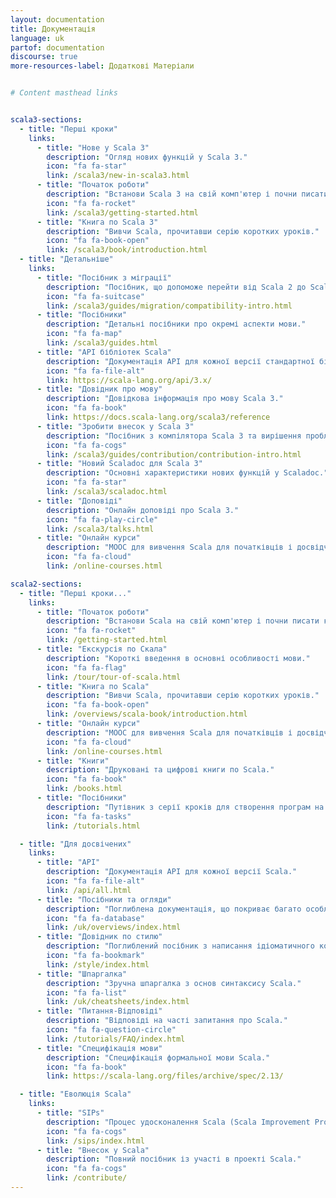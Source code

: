 ```yaml
---
layout: documentation
title: Документація
language: uk
partof: documentation
discourse: true
more-resources-label: Додаткові Матеріали


# Content masthead links


scala3-sections:
  - title: "Перші кроки"
    links:
      - title: "Нове у Scala 3"
        description: "Огляд нових функцій у Scala 3."
        icon: "fa fa-star"
        link: /scala3/new-in-scala3.html
      - title: "Початок роботи"
        description: "Встанови Scala 3 на свій комп'ютер і почни писати код Scala!"
        icon: "fa fa-rocket"
        link: /scala3/getting-started.html
      - title: "Книга по Scala 3"
        description: "Вивчи Scala, прочитавши серію коротких уроків."
        icon: "fa fa-book-open"
        link: /scala3/book/introduction.html
  - title: "Детальніше"
    links:
      - title: "Посібник з міграції"
        description: "Посібник, що допоможе перейти від Scala 2 до Scala 3."
        icon: "fa fa-suitcase"
        link: /scala3/guides/migration/compatibility-intro.html
      - title: "Посібники"
        description: "Детальні посібники про окремі аспекти мови."
        icon: "fa fa-map"
        link: /scala3/guides.html
      - title: "API бібліотек Scala"
        description: "Документація API для кожної версії стандартної бібліотеки Scala 3."
        icon: "fa fa-file-alt"
        link: https://scala-lang.org/api/3.x/
      - title: "Довідник про мову"
        description: "Довідкова інформація про мову Scala 3."
        icon: "fa fa-book"
        link: https://docs.scala-lang.org/scala3/reference
      - title: "Зробити внесок у Scala 3"
        description: "Посібник з компілятора Scala 3 та вирішення проблем."
        icon: "fa fa-cogs"
        link: /scala3/guides/contribution/contribution-intro.html
      - title: "Новий Scaladoc для Scala 3"
        description: "Основні характеристики нових функцій у Scaladoc."
        icon: "fa fa-star"
        link: /scala3/scaladoc.html
      - title: "Доповіді"
        description: "Онлайн доповіді про Scala 3."
        icon: "fa fa-play-circle"
        link: /scala3/talks.html
      - title: "Онлайн курси"
        description: "MOOC для вивчення Scala для початківців і досвідчених програмістів."
        icon: "fa fa-cloud"
        link: /online-courses.html

scala2-sections:
  - title: "Перші кроки..."
    links:
      - title: "Початок роботи"
        description: "Встанови Scala на свій комп'ютер і почни писати код Scala!"
        icon: "fa fa-rocket"
        link: /getting-started.html
      - title: "Екскурсія по Скала"
        description: "Короткі введення в основні особливості мови."
        icon: "fa fa-flag"
        link: /tour/tour-of-scala.html
      - title: "Книга по Scala"
        description: "Вивчи Scala, прочитавши серію коротких уроків."
        icon: "fa fa-book-open"
        link: /overviews/scala-book/introduction.html
      - title: "Онлайн курси"
        description: "MOOC для вивчення Scala для початківців і досвідчених програмістів."
        icon: "fa fa-cloud"
        link: /online-courses.html
      - title: "Книги"
        description: "Друковані та цифрові книги по Scala."
        icon: "fa fa-book"
        link: /books.html
      - title: "Посібники"
        description: "Путівник з серії кроків для створення програм на Scala."
        icon: "fa fa-tasks"
        link: /tutorials.html

  - title: "Для досвічених"
    links:
      - title: "API"
        description: "Документація API для кожної версії Scala."
        icon: "fa fa-file-alt"
        link: /api/all.html
      - title: "Посібники та огляди"
        description: "Поглиблена документація, що покриває багато особливостей Scala."
        icon: "fa fa-database"
        link: /uk/overviews/index.html
      - title: "Довідник по стилю"
        description: "Поглиблений посібник з написання ідіоматичного коду на Scala."
        icon: "fa fa-bookmark"
        link: /style/index.html
      - title: "Шпаргалка"
        description: "Зручна шпаргалка з основ синтаксису Scala."
        icon: "fa fa-list"
        link: /uk/cheatsheets/index.html
      - title: "Питання-Відповіді"
        description: "Відповіді на часті запитання про Scala."
        icon: "fa fa-question-circle"
        link: /tutorials/FAQ/index.html
      - title: "Специфікація мови"
        description: "Специфікація формальної мови Scala."
        icon: "fa fa-book"
        link: https://scala-lang.org/files/archive/spec/2.13/

  - title: "Еволюція Scala"
    links:
      - title: "SIPs"
        description: "Процес удосконалення Scala (Scala Improvement Process). Еволюція мови та компілятора."
        icon: "fa fa-cogs"
        link: /sips/index.html
      - title: "Внесок у Scala"
        description: "Повний посібник із участі в проекті Scala."
        icon: "fa fa-cogs"
        link: /contribute/
---
```

